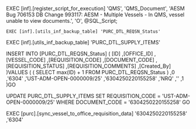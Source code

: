 EXEC [inf].[register_script_for_execution] 
    'QMS', 
    'QMS_Document', 
    'AESM Bug 706153 DB Change 993117: AESM - Multiple Vessels - In QMS, vessel unable to view documents.', 
    'O', 
    @SQL_Script;


    EXEC [inf].[utils_inf_backup_table] 'PURC_DTL_REQSN_Status'

EXEC [inf].[utils_inf_backup_table] 'PURC_DTL_SUPPLY_ITEMS'

INSERT INTO [PURC_DTL_REQSN_Status] (
	[ID]
	,[OFFICE_ID]
	,[VESSEL_CODE]
	,[REQUISITION_CODE]
	,[DOCUMENT_CODE]
	,[REQUISITION_STATUS]
	,[REQUISITION_COMMENTS]
	,[Created_By]
	)VALUES (
	(
		SELECT max(ID) + 1
		FROM PURC_DTL_REQSN_Status
		)
	,0
	,'6304'
	,'UST-ADM-OPEN-0000009/25'
	,'6304250220155258'
	,'NRQ'
	,''
	,1
	)GO


UPDATE PURC_DTL_SUPPLY_ITEMS
SET REQUISITION_CODE = 'UST-ADM-OPEN-0000009/25'
WHERE DOCUMENT_CODE = '6304250220155258'
GO


EXEC [purc].[sync_vessel_to_office_requisition_data] '6304250220155258'
	,'6304'



